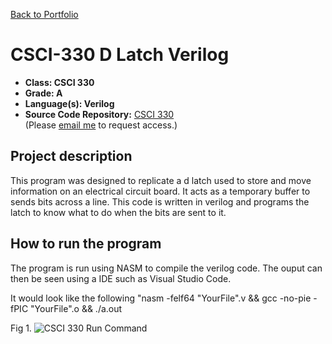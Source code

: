 [Back to Portfolio](./)

CSCI-330 D Latch Verilog
===============

-   **Class: CSCI 330** 
-   **Grade: A** 
-   **Language(s): Verilog** 
-   **Source Code Repository:** [CSCI 330](https://github.com/tylerpoor05/CSCI330)  
    (Please [email me](mailto:mtpoor@csustudent.net) to request access.)

## Project description

This program was designed to replicate a d latch used to store and move information on an electrical circuit board. It acts as a temporary buffer to sends bits across a line. This code is written in verilog and programs the latch to know what to do when the bits are sent to it.

## How to run the program

The program is run using NASM to compile the verilog code. The ouput can then be seen using a IDE such as Visual Studio Code.

It would look like the following "nasm -felf64 "YourFile".v && gcc -no-pie -fPIC "YourFile".o && ./a.out

Fig 1.
![CSCI 330 Run Command](https://user-images.githubusercontent.com/65245471/206322873-4d169b9a-6107-4ae4-8a48-0ebb6968b7da.png)
